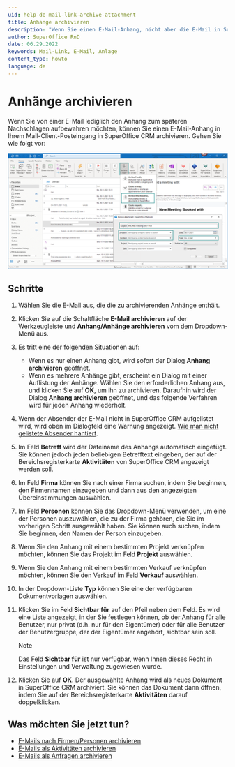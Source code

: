 ```yaml
---
uid: help-de-mail-link-archive-attachment
title: Anhänge archivieren
description: "Wenn Sie einen E-Mail-Anhang, nicht aber die E-Mail in SuperOffice CRM speichern möchten, können Sie den Anhang als Dokument archivieren."
author: SuperOffice RnD
date: 06.29.2022
keywords: Mail-Link, E-Mail, Anlage
content_type: howto
language: de
---
```


# Anhänge archivieren

Wenn Sie von einer E-Mail lediglich den Anhang zum späteren Nachschlagen aufbewahren möchten, können Sie einen E-Mail-Anhang in Ihrem Mail-Client-Posteingang in SuperOffice CRM archivieren. Gehen Sie wie folgt vor:

![Verwenden Sie Mail-Link in Outlook, um einen E-Mail-Anhang in Ihrem Posteingang in SuperOffice CRM zu archivieren -screenshot][img1]

## Schritte

1. Wählen Sie die E-Mail aus, die die zu archivierenden Anhänge enthält.

2. Klicken Sie auf die Schaltfläche **E-Mail archivieren** auf der Werkzeugleiste und **Anhang/Anhänge archivieren** vom dem Dropdown-Menü aus.

3. Es tritt eine der folgenden Situationen auf:

    * Wenn es nur einen Anhang gibt, wird sofort der Dialog **Anhang archivieren** geöffnet.
    * Wenn es mehrere Anhänge gibt, erscheint ein Dialog mit einer Auflistung der Anhänge. Wählen Sie den erforderlichen Anhang aus, und klicken Sie auf **OK**, um ihn zu archivieren. Daraufhin wird der Dialog **Anhang archivieren** geöffnet, und das folgende Verfahren wird für jeden Anhang wiederholt.

4. Wenn der Absender der E-Mail nicht in SuperOffice CRM aufgelistet wird, wird oben im Dialogfeld eine Warnung angezeigt. [Wie man nicht gelistete Absender hantiert][1].

5. Im Feld **Betreff** wird der Dateiname des Anhangs automatisch eingefügt. Sie können jedoch jeden beliebigen Betrefftext eingeben, der auf der Bereichsregisterkarte **Aktivitäten** von SuperOffice CRM angezeigt werden soll.

6. Im Feld **Firma** können Sie nach einer Firma suchen, indem Sie beginnen, den Firmennamen einzugeben und dann aus den angezeigten Übereinstimmungen auswählen.

7. Im Feld **Personen** können Sie das Dropdown-Menü verwenden, um eine der Personen auszuwählen, die zu der Firma gehören, die Sie im vorherigen Schritt ausgewählt haben. Sie können auch suchen, indem Sie beginnen, den Namen der Person einzugeben.

8. Wenn Sie den Anhang mit einem bestimmten Projekt verknüpfen möchten, können Sie das Projekt im Feld **Projekt** auswählen.

9. Wenn Sie den Anhang mit einem bestimmten Verkauf verknüpfen möchten, können Sie den Verkauf im Feld **Verkauf** auswählen.

10. In der Dropdown-Liste **Typ** können Sie eine der verfügbaren Dokumentvorlagen auswählen.

11. Klicken Sie im Feld **Sichtbar für** auf den Pfeil neben dem Feld. Es wird eine Liste angezeigt, in der Sie festlegen können, ob der Anhang für alle Benutzer, nur privat (d.h. nur für den Eigentümer) oder für alle Benutzer der Benutzergruppe, der der Eigentümer angehört, sichtbar sein soll.

    > [!NOTE]
    > Das Feld **Sichtbar für** ist nur verfügbar, wenn Ihnen dieses Recht in Einstellungen und Verwaltung zugewiesen wurde.

12. Klicken Sie auf **OK**. Der ausgewählte Anhang wird als neues Dokument in SuperOffice CRM archiviert. Sie können das Dokument dann öffnen, indem Sie auf der Bereichsregisterkarte **Aktivitäten** darauf doppelklicken.

## Was möchten Sie jetzt tun?

* [E-Mails nach Firmen/Personen archivieren][2]
* [E-Mails als Aktivitäten archivieren][3]
* [E-Mails als Anfragen archivieren][4]

<!-- Referenced links -->
[1]: manage-senders.md
[2]: archive-on-contact.md
[3]: archive-as-activity.md
[4]: archive-as-request.md

<!-- Referenced images -->
[img1]: ../../../../media/loc/en/email/email-maillink-archive-attachment.png
